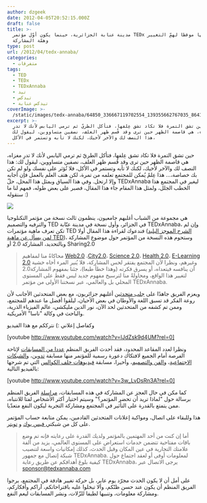 ```yaml
---
author: dzgeek
date: 2012-04-05T20:52:15.000Z
draft: false
title: >-
  مدينة عنابة الجزائرية، حينما يكون أوّل مؤتمر TEDx لها موقظا لهمِّ التغيير
  وهمّة المشاركة
type: post
url: /2012/04/tedx-annaba/
categories:
  - متفرقات
tags:
  - TED
  - TEDx
  - TEDxAnnaba
  - تيد
  - تيدكس
  - تيدكس عنابة
coverImage: >-
  /static/images/tedx-annaba/64850_336667119702554_139355662767035_864159_1420847278_n.jpg
excerpt: >-
  حين تشق التمرة فلا تكاد تشق عِلفها، فتأكل الطريّ ثم ترمي اليابس لأنك لا تدرِ
  مغزاه، هي قاصمة الظهر حين ترى وقد قُسم ظهر العلف، نصفين متساووين، ليقول لك:
  هذا النصف لك والآخر لأخيك، لكنك لا تأبه وتستمر في الأكل،
---
```

حين تشق التمرة فلا تكاد تشق عِلفها، فتأكل الطريّ ثم ترمي اليابس لأنك لا تدرِ مغزاه، هي قاصمة الظهر حين ترى وقد قُسم ظهر العلف، نصفين متساووين، ليقول لك: هذا النصف لك والآخر لأخيك، لكنك لا تأبه وتستمر في الأكل، فلا تُؤثر على نفسك ولو لم تكن بك خصاصة،... هذا عِلمٌ يُمكن للمجتمع تعلمه من تمرة، لكن هتف العلم بالعمل فإن أجابه وإلا ارتحل. وفي هذا السياق وبمثل هذا المحل، حلّ TEDxAnnaba ليغير في المجتمع هذا الخطب الجلل، ولمثل هذا المقام جاء هذا المقال، فصبر على بعض طوله، فمهم لنا ما سنقوله :)

![](/static/images/tedx-annaba/64850\_336667119702554\_139355662767035\_864159\_1420847278\_n.jpg)

هي مجموعة من الشباب أغلبهم جامعيون، ينظمون ثالث نسخة من مؤتمر التكنلوجيا والترفيه والتصميم TED في الجزائر، وأول نسخة في مدينة عنّابة TEDxAnnaba، وإن لم تكن تعرف ماهية مؤتمرات TED فندعوك لقراءة هذا المقال أولا ([الشرح الموجز البليد لمن يسأل عن ماهية TED](http://www.tedxannaba.com/ar/blog/tedxannaba-for-dummies/))، وستحوم هذه النسخة من المؤتمر حول موضوع المشاركة وبالتحديد، المشاركة 2.0 أو Sharing2.0

> محاكاةُ منا لمفاهيم [Web2.0](http://ar.wikipedia.org/wiki/Web\_2.0) ،[City2.0](http://blog.ted.com/2011/12/06/ted-prize-2012-goes-to-the-city-2-0/)، [Science 2.0](http://en.wikipedia.org/wiki/Science\_2.0)، [Health 2.0](http://en.wikipedia.org/wiki/Health\_2.0)، [E-Learning 2.0](http://en.wikipedia.org/wiki/Learning\_2.0#E-Learning\_2.0) وغيرهم، ونظرا لأن المجتمع يفتقر لحس المشاركة، فلا يُنير المرء أخاه خشية أن ينافسه فيتعداه، أو يسرق فكرته (وهذا خطأ طبعا)، جئنا بمفهوم المشاركة2.0 لتغيير هذا الواقع، ومحاولةً منا لترسيخ مفهوم جديد ليس فقط على المستوى المحلي بل والعالمي، عبر نسختنا الأولى من مؤتمر TEDxAnnaba.

ويعزم الفريق جاهدًا على [جلب متحدثين](http://www.tedxannaba.com/ar/speakers/) أغلبهم جزائريون، مع بعض المتحدثين الأجانب لأن روعة الفكر قد تسبق اللغة والأوطان في بعض الأحيان، ليلقوا أفضل ما عندهم للمجتمع، وممن تم كشفه من المتحدثين لحد الآن، نور الدين مليكشي، عالم الفيزياء الذرية، والباحث في وكالة "ناسا" الأمريكية.

وكفاصل إعلاني :) نترككم مع هذا الفيديو

\[youtube http://www.youtube.com/watch?v=lJdZsk9d4UM?rel=0]

ونظرا لعدد المقاعد المحدود، فقد أحدث الفريق المنظم [عددا من المسابقات](http://www.tedxannaba.com/ar/contests/) لإتاحة الفرصة أمام الجميع لافتكاك دعورة رسمية للمؤتمر منها مسابقة [تدوين](http://www.tedxannaba.com/ar/contests/blogging/)، و[الشبكات الاجتماعية](http://www.tedxannaba.com/ar/contests/reseaux-sociaux/)، و[الفن والتصميم](http://www.tedxannaba.com/ar/contests/art-design/)، وأخيرا، مسابقة [فيديوهات خلف الكوالس](http://www.tedxannaba.com/ar/contests/behind-the-scenes/) التي تم شرحها بالفيديو التالية:

\[youtube http://www.youtube.com/watch?v=3w_LvDsRn3A?rel=0]

كما مكن في حال العجز عن المشاركة في هذه المسابقات، [مراسلة](http://www.tedxannaba.com/ar/contact/) الفريق المنظم برسالة حول "لماذا تريد أن تحضر المؤتمر؟" وسيتم اختيار أكثر الأشخاص لفتا للانتباه، ممن يتمتع بالقدرة على التأثير في المجتمع ومشاركة التجربة ليكون النفع متعدّيا.

هذا وللبقاء على اتصال، ومواكبة إعلانات المتحدثين القادمين، يمكن متابعة حساب المؤتمر على كل من شبكتي[ فيس بوك](https://www.facebook.com/tedxannaba) و [تويتر](http://twitter.com/tedxannaba).

> أما إن كنت من أحد المهتمين بالمؤتمر ولديك القدرة على رعايته فإنه تم وضع باقات مفتاحية تتضمن خدمات استعراض على المستوى العالمي، يزيد من أُلفة علامتك التجارية في عين المكان وقبل الحدث، كذلك إمكانيات واسعة لتنصيب شبكة إتصال مع جمهور TEDxAnnaba. لمعلومات أوفى أو لعقد اجتماع حول كيفية بلوغ أهدافكم عن طريق رعاية TEDxAnnaba، يرجى الاتصال عبر sponsor@tedxannaba.com

على أمل أن لا يكون الحدث مجرّد يوم عابر، بل حركة تغيير هادفة في المجتمع، يرجوا الفريق المنظم أن يكون عند حسن ظنّكم، وألا تبخلوا عليه باقتراحاتكم، آراكم وأفكاركم، ومشاركة معلومات، وتنبيها لطيفا للزّلات، ونشر المسابقات ليعم النفع.
